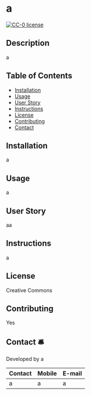 # a
[![CC-0 license](https://img.shields.io/badge/License-CC--0-blue.svg)](https://creativecommons.org/licenses/by-nd/4.0)

## Description
a

## Table of Contents

* [Installation](#installation)
* [Usage](#usage)
* [User Story](#story)
* [Instructions](#Instructions)
* [License](#license)
* [Contributing](#contributing)
* [Contact](#contact)


## Installation
a

## Usage
a

## User Story
aa

## Instructions
a

## License
Creative Commons

## Contributing
Yes

## Contact :bellhop_bell:
Developed by a

Contact | Mobile | E-mail
------------ | ------------- | ------------
a | a | a
